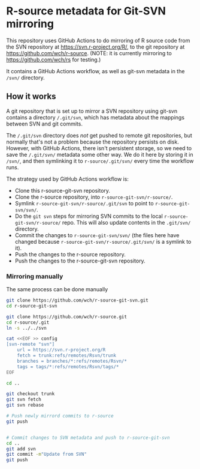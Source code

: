 R-source metadata for Git-SVN mirroring
=======================================

This repository uses GitHub Actions to do mirroring of R source code from the SVN repository at https://svn.r-project.org/R/, to the git repository at https://github.com/wch/r-source. (NOTE: it is currently mirroring to https://github.com/wch/rs for testing.)

It contains a GitHub Actions workflow, as well as git-svn metadata in the `/svn/` directory.


## How it works

A git repository that is set up to mirror a SVN repository using git-svn contains a directory `/.git/svn`, which has metadata about the mappings between SVN and git commits.

The `/.git/svn` directory does _not_ get pushed to remote git repositories, but normally that's not a problem because the repository persists on disk. However, with GitHub Actions, there isn't persistent storage, so we need to save the `/.git/svn/` metadata some other way. We do it here by storing it in `/svn/`, and then symlinking it to `r-source/.git/svn/` every time the workflow runs.

The strategy used by GitHub Actions workflow is:

* Clone this r-source-git-svn repository.
* Clone the r-source repository, into `r-source-git-svn/r-source/`.
* Symlink `r-source-git-svn/r-source/.git/svn` to point to `r-source-git-svn/svn/`.
* Do the `git svn` steps for mirroring SVN commits to the local `r-source-git-svn/r-source/` repo. This will also update contents in the `.git/svn/` directory.
* Commit the changes to `r-source-git-svn/svn/` (the files here have changed because `r-source-git-svn/r-source/.git/svn/` is a symlink to it).
* Push the changes to the r-source repository.
* Push the changes to the r-source-git-svn repository.


### Mirroring manually

The same process can be done manually

```bash
git clone https://github.com/wch/r-source-git-svn.git
cd r-source-git-svn

git clone https://github.com/wch/r-source.git
cd r-source/.git
ln -s ../../svn 

cat <<EOF >> config
[svn-remote "svn"]
    url = https://svn.r-project.org/R
    fetch = trunk:refs/remotes/Rsvn/trunk
    branches = branches/*:refs/remotes/Rsvn/*
    tags = tags/*:refs/remotes/Rsvn/tags/*
EOF

cd ..

git checkout trunk
git svn fetch
git svn rebase

# Push newly mirrord commits to r-source
git push


# Commit changes to SVN metadata and push to r-source-git-svn
cd ..
git add svn
git commit -m"Update from SVN"
git push
```
